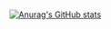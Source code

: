 ### 
[![Anurag's GitHub stats](https://github-readme-stats.vercel.app/api?username=ritsuki-i)](https://github.com/anuraghazra/github-readme-stats)
<!--
**ritsuki-i/ritsuki-i** is a ✨ _special_ ✨ repository because its `README.md` (this file) appears on your GitHub profile.

Here are some ideas to get you started:

- 🔭 I’m currently working on ...
- 🌱 I’m currently learning ...
- 👯 I’m looking to collaborate on ...
- 🤔 I’m looking for help with ...
- 💬 Ask me about ...
- 📫 How to reach me: ...
- 😄 Pronouns: ...
- ⚡ Fun fact: ...
-->
